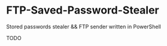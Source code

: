 # FTP-Saved-Password-Stealer
Stored passwords stealer &amp;&amp; FTP sender written in PowerShell

TODO
